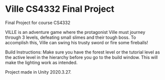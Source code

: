 # Ville CS4332 Final Project

Final Project for course CS4332

VILLE is an adventure game where the protagonist Ville must journey through 3 levels, defeating small slimes and their tough boss. To accomplish this, Ville can swing his trusty sword or fire some fireballs!

Build Instructions:
Make sure you have the forest level or the tutorial level as the active level in the hierarchy before you go to the build window. This will make the lighting work as intended.

Project made in Unity 2020.3.27.
